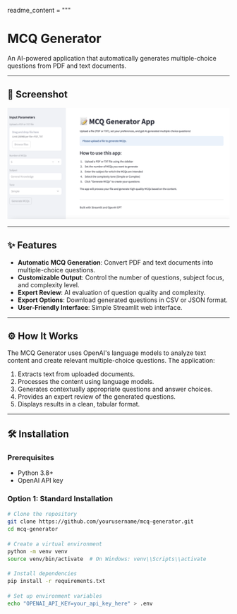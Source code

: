 readme_content = """
# MCQ Generator

An AI-powered application that automatically generates multiple-choice questions from PDF and text documents.

---

## 📸 Screenshot
![Alt text](image.png)

---

## ✨ Features

- **Automatic MCQ Generation**: Convert PDF and text documents into multiple-choice questions.
- **Customizable Output**: Control the number of questions, subject focus, and complexity level.
- **Expert Review**: AI evaluation of question quality and complexity.
- **Export Options**: Download generated questions in CSV or JSON format.
- **User-Friendly Interface**: Simple Streamlit web interface.

---

## ⚙️ How It Works

The MCQ Generator uses OpenAI's language models to analyze text content and create relevant multiple-choice questions. The application:

1. Extracts text from uploaded documents.
2. Processes the content using language models.
3. Generates contextually appropriate questions and answer choices.
4. Provides an expert review of the generated questions.
5. Displays results in a clean, tabular format.

---

## 🛠️ Installation

### Prerequisites

- Python 3.8+
- OpenAI API key

### Option 1: Standard Installation

```bash
# Clone the repository
git clone https://github.com/yourusername/mcq-generator.git
cd mcq-generator

# Create a virtual environment
python -m venv venv
source venv/bin/activate  # On Windows: venv\\Scripts\\activate

# Install dependencies
pip install -r requirements.txt

# Set up environment variables
echo "OPENAI_API_KEY=your_api_key_here" > .env
